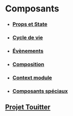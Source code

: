 # Composants

- ### [Props et State](./3-1_props_state.md)
- ### [Cycle de vie](./3-2_lifecycle.md)
- ### [Évènements](./3-3_events.md)
- ### [Composition](./3-4_slots.md)
- ### [Context module](./3-5_context_module.md)
- ### [Composants spéciaux](./3-6_special_components.md)

## [Projet Touitter](../projet.md)
